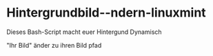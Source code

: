 # Hintergrundbild--ndern-linuxmint
Dieses Bash-Script macht euer Hintergund Dynamisch

"Ihr Bild" änder zu ihren Bild pfad
